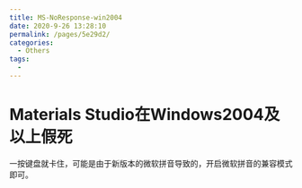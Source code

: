 ```yaml
---
title: MS-NoResponse-win2004
date: 2020-9-26 13:28:10
permalink: /pages/5e29d2/
categories:
  - Others
tags:
  - 
---
```

# Materials Studio在Windows2004及以上假死

一按键盘就卡住，可能是由于新版本的微软拼音导致的，开启微软拼音的兼容模式即可。